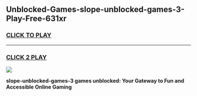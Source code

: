
## Unblocked-Games-slope-unblocked-games-3-Play-Free-631xr
<h3>
<a href="https://premium76.site?title=slope-unblocked-games-3&ref=23A">CLICK TO PLAY</a></h3>
<hr>

<h3>
<a href="https://premium76.site?title=slope-unblocked-games-3&ref=23A">CLICK 2 PLAY</a>
  
</h3>

<a href="https://premium76.site?title=slope-unblocked-games-3&ref=23A"><img src="https://clearcache.store/games.png"></a>


**slope-unblocked-games-3 games unblocked: Your Gateway to Fun and Accessible Online Gaming**

